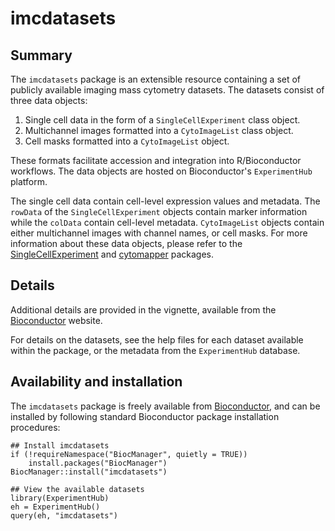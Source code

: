 # imcdatasets

## Summary

The `imcdatasets` package is an extensible resource containing a set of publicly available imaging mass cytometry datasets. The datasets consist of three data objects:  
1. Single cell data in the form of a `SingleCellExperiment` class object.  
2. Multichannel images formatted into a `CytoImageList` class object.  
3. Cell masks formatted into a `CytoImageList` object.  

These formats facilitate accession and integration into R/Bioconductor workflows. The data objects are hosted on Bioconductor's `ExperimentHub` platform.  

The single cell data contain cell-level expression values and metadata. The `rowData` of the `SingleCellExperiment` objects contain marker information while the `colData` contain cell-level metadata. `CytoImageList` objects contain either multichannel images with channel names, or cell masks. For more information about these data objects, please refer to the [SingleCellExperiment](https://www.bioconductor.org/packages/release/bioc/html/SingleCellExperiment.html) and [cytomapper](https://www.bioconductor.org/packages/devel/bioc/html/cytomapper.html) packages.

## Details

Additional details are provided in the vignette, available from the [Bioconductor](http://bioconductor.org/packages/imcdatasets) website.  

For details on the datasets, see the help files for each dataset available within the package, or the metadata from the `ExperimentHub` database.  


## Availability and installation

The `imcdatasets` package is freely available from [Bioconductor](http://bioconductor.org/packages/imcdatasets), and can be installed by following standard Bioconductor package installation procedures:

```{r}
## Install imcdatasets
if (!requireNamespace("BiocManager", quietly = TRUE))
    install.packages("BiocManager")
BiocManager::install("imcdatasets")

## View the available datasets
library(ExperimentHub)
eh = ExperimentHub()
query(eh, "imcdatasets")
```
